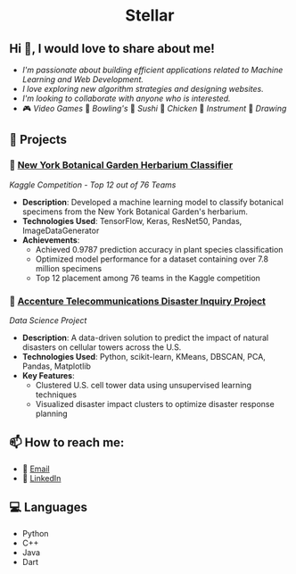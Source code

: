 <div id="header" align="center">
  <h1> 
     Stellar
  </h1>
</div>

## Hi 👋, I would love to share about me!
- *I'm passionate about building efficient applications related to Machine Learning and Web Development.*
- *I love exploring new algorithm strategies and designing websites.*
- *I'm looking to collaborate with anyone who is interested.*
- 🎮 *Video Games* 🎳 *Bowling's* 🍣 *Sushi* 🍗 *Chicken* 🎹 *Instrument* 🎨 *Drawing*

## 🚀 Projects

### 🌱 [New York Botanical Garden Herbarium Classifier](https://github.com/crysstella/New-York-Botanical-Garden-Herbarium-Classifier.git)
*Kaggle Competition - Top 12 out of 76 Teams*

- **Description**: Developed a machine learning model to classify botanical specimens from the New York Botanical Garden's herbarium.
- **Technologies Used**: TensorFlow, Keras, ResNet50, Pandas, ImageDataGenerator
- **Achievements**:
  - Achieved 0.9787 prediction accuracy in plant species classification
  - Optimized model performance for a dataset containing over 7.8 million specimens
  - Top 12 placement among 76 teams in the Kaggle competition
   
### 🗼 [Accenture Telecommunications Disaster Inquiry Project](https://github.com/crysstella/Telecommunications-Disaster-Inquiry.git)
*Data Science Project*

- **Description**: A data-driven solution to predict the impact of natural disasters on cellular towers across the U.S.
- **Technologies Used**: Python, scikit-learn, KMeans, DBSCAN, PCA, Pandas, Matplotlib
- **Key Features**:
  - Clustered U.S. cell tower data using unsupervised learning techniques
  - Visualized disaster impact clusters to optimize disaster response planning
    
## 📫 How to reach me: 
- 📧 [Email](mailto:stellar.nguyenvva@gmail.com)
- 🔗 [LinkedIn](https://www.linkedin.com/in/stelalrnguyenvvan/)

## 💻 Languages
- Python
- C++
- Java
- Dart
